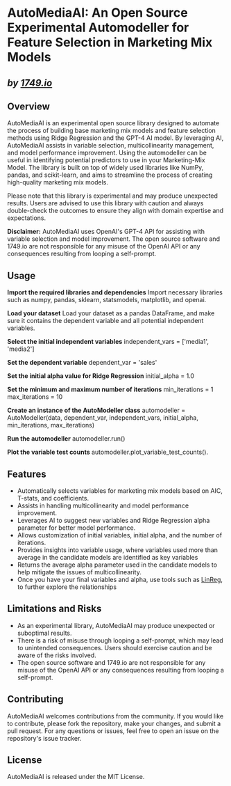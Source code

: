 # AutoMediaAI: An Open Source Experimental Automodeller for Feature Selection in Marketing Mix Models

## _by [1749.io](https://1749.io)_

## Overview

AutoMediaAI is an experimental open source library designed to automate the process of building base marketing mix models and feature selection methods using Ridge Regression and the GPT-4 AI model. By leveraging AI, AutoMediaAI assists in variable selection, multicollinearity management, and model performance improvement. Using the automodeller can be useful in identifying potential predictors to use in your Marketing-Mix Model. The library is built on top of widely used libraries like NumPy, pandas, and scikit-learn, and aims to streamline the process of creating high-quality marketing mix models.

Please note that this library is experimental and may produce unexpected results. Users are advised to use this library with caution and always double-check the outcomes to ensure they align with domain expertise and expectations.

**Disclaimer:** AutoMediaAI uses OpenAI's GPT-4 API for assisting with variable selection and model improvement. The open source software and 1749.io are not responsible for any misuse of the OpenAI API or any consequences resulting from looping a self-prompt.

## Usage

**Import the required libraries and dependencies**
Import necessary libraries such as numpy, pandas, sklearn, statsmodels, matplotlib, and openai.
   
**Load your dataset**
Load your dataset as a pandas DataFrame, and make sure it contains the dependent variable and all potential independent variables.

**Select the initial independent variables**
independent_vars = ['media1', 'media2']

**Set the dependent variable**
dependent_var = 'sales'

**Set the initial alpha value for Ridge Regression**
initial_alpha = 1.0

**Set the minimum and maximum number of iterations**
min_iterations = 1
max_iterations = 10

**Create an instance of the AutoModeller class**
automodeller = AutoModeller(data, dependent_var, independent_vars, initial_alpha, min_iterations, max_iterations)

**Run the automodeller**
automodeller.run()

**Plot the variable test counts**
automodeller.plot_variable_test_counts().



## Features
- Automatically selects variables for marketing mix models based on AIC, T-stats, and coefficients.
- Assists in handling multicollinearity and model performance improvement.
- Leverages AI to suggest new variables and Ridge Regression alpha parameter for better model performance.
- Allows customization of initial variables, initial alpha, and the number of iterations.
- Provides insights into variable usage, where variables used more than average in the candidate models are identified as key variables
- Returns the average alpha parameter used in the candidate models to help mitigate the issues of multicollinearity.
- Once you have your final variables and alpha, use tools such as [LinReg](https://linreg.tools), to further explore the relationships


## Limitations and Risks
- As an experimental library, AutoMediaAI may produce unexpected or suboptimal results.
- There is a risk of misuse through looping a self-prompt, which may lead to unintended consequences. Users should exercise caution and be aware of the risks involved.
- The open source software and 1749.io are not responsible for any misuse of the OpenAI API or any consequences resulting from looping a self-prompt.

## Contributing
AutoMediaAI welcomes contributions from the community. If you would like to contribute, please fork the repository, make your changes, and submit a pull request. For any questions or issues, feel free to open an issue on the repository's issue tracker.

## License
AutoMediaAI is released under the MIT License.

